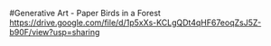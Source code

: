 #Generative Art - Paper Birds in a Forest
https://drive.google.com/file/d/1p5xXs-KCLgQDt4qHF67eoqZsJ5Z-b90F/view?usp=sharing

